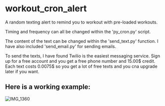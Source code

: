 # workout_cron_alert
A random texting alert to remind you to workout with pre-loaded workouts.

Timing and frequency can all be changed within the 'py_cron.py' script. 

The content of the text can be changed within the 'send_text.py' function. I 
have also included 'send_email.py' for sending emails. 

To send the texts, I have found Twilio is the easiest messaging service. Sign up for a free account and you 
get a free phone number and 15.00$ credit. Each text costs 0.0075$ so you get a lot of free texts and you cna upgrade later if you want.

## Here is a working example:



![IMG_1360](https://user-images.githubusercontent.com/43188404/147487701-74254c39-01ad-42b1-b5b7-135689c2bccf.PNG)

